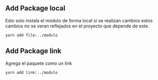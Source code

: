 ## Add Package local

Esto solo instala el módulo de forma local
si se realizan cambios estos cambios no se veran reflejados en el proyecto que depende de este.

```bash
yarn add file:../modulo
```

## Add Package link

Agrega el paquete como un link

```bash
yarn add link:../modulo
```